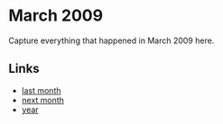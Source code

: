 # March 2009

Capture everything that happened in March 2009 here.

## Links
- [last month](calendar/months/2009-02.md)
- [next month](calendar/months/2009-04.md)
- [year](calendar/years/2009.md)